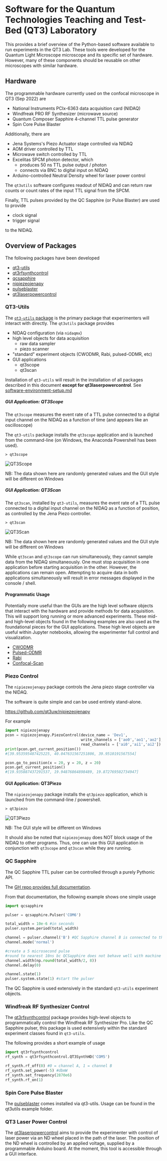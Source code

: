 # Software for the Quantum Technologies Teaching and Test-Bed (QT3) Laboratory

This provides a brief overview of the Python-based software available to run
experiments in the QT3 Lab. These tools were developed for the Quantum Light Microscope
microscope and its specific set of hardware. However, many of these
components should be reusable on other microscopes with similar hardware.


## Hardware

The programmable hardware currently used on the confocal microscope in QT3 (Sep 2022) are

  * National Instruments PCIx-6363 data acquisition card (NIDAQ)
  * Windfreak PRO RF Synthesizer (microwave source)
  * Quantum Composer Sapphire 4-channel TTL pulse generator
  * Spin Core Pulse Blaster

Additionally, there are

  * Jena Systems's Piezo Actuator stage controlled via NIDAQ
  * AOM driver controlled by TTL
  * Microwave switch controlled by TTL
  * Excelitas SPCM photon detector, which
    * produces 50 ns TTL pulse output / photon
    * connects via BNC to digital input on NIDAQ
  * Arduino-controlled Neutral Density wheel for laser power control

The `qt3utils` software configures readout of NIDAQ and can return raw counts
or count rates of the input TTL signal from the SPCM.  

Finally, TTL pulses provided by the QC Sapphire (or Pulse Blaster) are used to provide

 * clock signal
 * trigger signal

to the NIDAQ.

## Overview of Packages

The following packages have been developed

* [qt3-utils](https://github.com/qt3uw/qt3utils)
* [qt3rfsynthcontrol](https://github.com/qt3uw/qt3RFSynthControl)
* [qcsapphire](https://github.com/qt3uw/qcsapphire)
* [nipiezeojenapy](https://github.com/qt3uw/nipiezeojenapy)
* [pulseblaster](https://github.com/zeeshawnkazi/pulseblaster)
* [qt3laserpowercontrol](https://github.com/qt3uw/qt3laserpowercontrol)

### QT3-Utils

The [`qt3-utils` package](https://github.com/qt3uw/qt3-utils) is the primary package
that experimenters will interact with directly. The `qt3utils` package provides

  * NIDAQ configuration (via `nidaqmx`)
  * high level objects for data acquisition
    * raw data sampler
    * piezo scanner
  * "standard" experiment objects (CWODMR, Rabi, pulsed-ODMR, etc)
  * GUI applications
    * qt3scope
    * qt3scan

Installation of `qt3-utils` will result in the installation of all packages described in
this document **except for qt3laserpowercontrol**.
See [software-environment-setup.md](software-environment-setup.md)

##### GUI Application: QT3Scope

The `qt3scope` measures the event rate of a TTL pulse connected to a digital input channel on
the NIDAQ as a function of time (and appears like an oscilloscope)

The `qt3-utils` package installs the `qt3scope` application and is launched
from the command-line (on Windows, the Anaconda Powershell has been used).

```
> qt3scope
```

![QT3Scope](qt3scope.png)

NB: The data shown here are randomly generated values and the GUI style will be different on Windows

##### GUI Application: QT3Scan

The `qt3scan`, installed by `qt3-utils`, measures the event rate of a TTL pulse
connected to a digital input channel on the NIDAQ as a function of position,
as controlled by the Jena Piezo controller.

```
> qt3scan
```

![QT3Scan](qt3scan.png)

NB: The data shown here are randomly generated values and the GUI style will be different on Windows

While `qt3scan` and `qt3scope` can run simultaneously, they cannot sample data
from the NIDAQ simultaneously. One must stop acquisition in one application before
starting acquisition in the other. However, the applications can remain open.
Attempting to acquire data in both applications simultaneously will result in error messages
displayed in the console / shell.

#### Programmatic Usage

Potentially more useful than the GUIs are the high level software objects that interact with the
hardware and provide methods for data acquisition. This will support
long running or more advanced experiments. These mid- and high-level objects
found in the following examples are also used as the foundational pieces for the GUI applications.
These high level objects are useful within Jupyter notebooks, allowing the
experimenter full control and visualization.

* [CWODMR](https://github.com/qt3uw/qt3-utils/blob/main/examples/default_cwodmr.ipynb)
* [Pulsed-ODMR](https://github.com/qt3uw/qt3-utils/blob/main/examples/default_podmr.ipynb)
* [Rabi](https://github.com/qt3uw/qt3-utils/blob/main/examples/default_rabi.ipynb)
* [Confocal-Scan](https://github.com/qt3uw/qt3-utils/blob/main/examples/confocal-scan.ipynb)

### Piezo Control

The `nipiezeojenapy` package controls the Jena piezo stage controller via the NIDAQ.

The software is quite simple and can be used entirely stand-alone.

https://github.com/qt3uw/nipiezeojenapy

For example

```python
import nipiezojenapy
pcon = nipiezojenapy.PiezoControl(device_name = 'Dev1',
                                  write_channels = ['ao0','ao1','ao2'],
                                  read_channels = ['ai0','ai1','ai2'])
print(pcon.get_current_position())
#[39.953595487425225, 40.047631567251806, 39.9510191567554]

pcon.go_to_position(x = 20, y = 20, z = 20)
pcon.get_current_position()
#[19.935887437291537, 19.94876864898489, 19.872769502734947]
```

#### GUI Application: QT3Piezo

The `nipiezojenapy` package installs the `qt3piezo` application, which
is launched from the command-line / powershell.

```
> qt3piezo
```

![QT3Piezo](qt3piezo.png)

NB: The GUI style will be different on Windows

It should also be noted that `nipiezojenapy` does NOT block usage of the NIDAQ
to other programs. Thus, one can use this GUI application in conjunction
with `qt3scope` and `qt3scan` while they are running.


### QC Sapphire

The QC Sapphire TTL pulser can be controlled through a purely Pythonic API.

The [GH repo provides full documentation](https://github.com/qt3uw/qcsapphire).

From that documentation, the following example shows one simple usage

```python
import qcsapphire

pulser = qcsapphire.Pulser('COM6')

total_width = 10e-6 #in seconds
pulser.system.period(total_width)

channel = pulser.channel('B') #QC Sapphire channel B is connected to the MW amplifier switch
channel.mode('normal')

#create a 5 microsecond pulse
#round to nearest 10ns bc QCSapphire does not behave well with machine errors
channel.width(np.round(total_width/2, 8))
channel.delay(0)

channel.state(1)
pulser.system.state(1) #start the pulser
```

The QC Sapphire is used extensively in the standard `qt3-utils` experiment objects.


### Windfreak RF Synthesizer Control

The [qt3rfsynthcontrol](https://github.com/qt3uw/qt3RFSynthControl)
package provides high-level objects to programmatically control the Windfreak RF Synthesizer Pro.
Like the QC Sapphire pulser, this package is used extensively within the standard
experiment classes found in `qt3-utils`.

The following provides a short example of usage

```python
import qt3rfsynthcontrol
rf_synth = qt3rfsynthcontrol.QT3SynthHD('COM5')

rf_synth.rf_off(0) #0 = channel A, 1 = channel B
rf_synth.set_power(-5) #dbmW
rf_synth.set_frequency(2870e6)
rf_synth.rf_on(1)
```

### Spin Core Pulse Blaster

The [pulseblaster](https://github.com/qt3uw/pulseblaster) comes installed
via qt3-utils. Usage can be found in the qt3utils example folder.

### QT3 Laser Power Control

The [qt3laserpowercontrol](https://github.com/qt3uw/qt3laserpowercontrol) aims
to provide the experimenter with control of laser power via an ND wheel placed
in the path of the laser. The position of the ND wheel is controlled by an
applied voltage, supplied by a programmable Arduino board. At the moment,
this tool is accessible through a GUI interface.  

